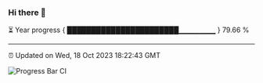 ### Hi there 👋

⏳ Year progress { ███████████████████████▁▁▁▁▁▁▁ } 79.66 %

---

⏰ Updated on Wed, 18 Oct 2023 18:22:43 GMT

![Progress Bar CI](https://github.com/ZhaoGui/ZhaoGui/workflows/Progress%20Bar%20CI/badge.svg)
